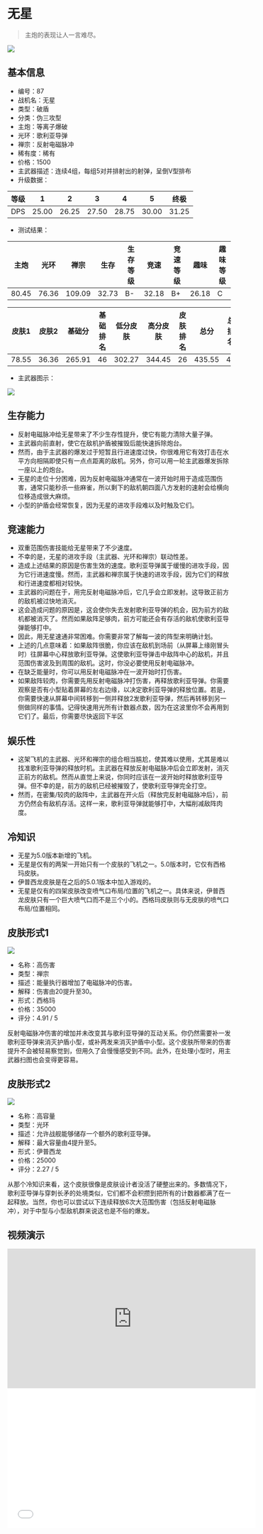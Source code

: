 # 无星

> 主炮的表现让人一言难尽。

<img src="/ships/ship_87.png" style={{zoom:1}}/>

## 基本信息

- 编号：87
- 战机名：无星
- 类型：破盾
- 分类：伪三攻型
- 主炮：等离子爆破
- 光环：歌利亚导弹
- 禅宗：反射电磁脉冲
- 稀有度：稀有
- 价格：1500
- 主武器描述：连续4组，每组5对并排射出的射弹，呈倒V型排布
- 升级数据：

| 等级 | 1 | 2 | 3 | 4 | 5 | 终极 |
|--|--|--|--|--|--|--|
| DPS | 25.00 | 26.25 | 27.50 | 28.75 | 30.00 | 31.25 |

- 测试结果：

| 主炮 | 光环 | 禅宗 | 生存 | 生存等级 | 竞速 | 竞速等级 | 趣味 | 趣味等级 |
|--|--|--|--|--|--|--|--|--|
| 80.45 | 76.36 | 109.09 | 32.73 | B- | 32.18 | B+ | 26.18 | C |

| 皮肤1 | 皮肤2 | 基础分 | 基础排名 | 低分皮肤 | 高分皮肤 | 皮肤排名 | 总分 | 总排名 |
|--|--|--|--|--|--|--|--|--|
| 78.55 | 36.36 | 265.91 | 46 | 302.27 | 344.45 | 26 | 435.55 | 40 |

- 主武器图示：

<img src="/illustration/main_87.gif" style={{zoom:1}}/>

## 生存能力

- 反射电磁脉冲给无星带来了不少生存性提升，使它有能力清除大量子弹。
- 主武器向前直射，使它在敌机护盾被摧毁后能快速拆除炮台。
- 然而，由于主武器的爆发过于短暂且行进速度过快，你很难用它有效打击在水平方向相隔即使只有一点点距离的敌机。另外，你可以用一轮主武器爆发拆除一座以上的炮台。
- 无星的走位十分困难，因为反射电磁脉冲通常在一波开始时用于造成范围伤害，通常只能秒杀一些麻雀，所以剩下的敌机朝四面八方发射的速射会给横向位移造成很大麻烦。
- 小型的护盾会经常恢复，因为无星的进攻手段难以及时触及它们。

## 竞速能力

- 双重范围伤害技能给无星带来了不少速度。
- 不幸的是，无星的进攻手段（主武器、光环和禅宗）联动性差。
- 造成上述结果的原因是伤害生效的速度。歌利亚导弹属于缓慢的进攻手段，因为它行进速度慢。然而，主武器和禅宗属于快速的进攻手段，因为它们的释放和行进速度都相对较快。
- 主武器的问题在于，用完反射电磁脉冲后，它几乎会立即发射。这导致正前方的敌机被过快地消灭。
- 这会造成问题的原因是，这会使你失去发射歌利亚导弹的机会，因为前方的敌机都被消灭了。然而如果敌阵足够肉，前方可能还会有存活的敌机使歌利亚导弹能够打中。
- 因此，用无星速通非常困难。你需要非常了解每一波的阵型来明确计划。
- 上述的几点意味着：如果敌阵很脆，你应该在敌机到场前（从屏幕上缘刚冒头时）往屏幕中心释放歌利亚导弹。这使歌利亚导弹击中敌阵中心的敌机，并且范围伤害波及到周围的敌机。这时，你没必要使用反射电磁脉冲。
- 在缺乏能量时，你可以用反射电磁脉冲在一波开始时打伤害。
- 如果敌阵较肉，你需要先用反射电磁脉冲打伤害，再释放歌利亚导弹。你需要观察是否有小型贴着屏幕的左右边缘，以决定歌利亚导弹的释放位置。若是，你需要快速从屏幕中间转移到一侧并释放2发歌利亚导弹，然后再转移到另一侧做同样的事情。记得快速用光所有计数器点数，因为在这波里你不会再用到它们了。最后，你需要尽快返回下半区

## 娱乐性

- 这架飞机的主武器、光环和禅宗的组合相当尴尬，使其难以使用，尤其是难以找准歌利亚导弹的释放时机。主武器在释放反射电磁脉冲后会立即发射，消灭正前方的敌机。然而从直觉上来说，你同时应该在一波开始时释放歌利亚导弹。但不幸的是，前方的敌机已经被摧毁了，使歌利亚导弹完全打空。
- 然而，在密集/较肉的敌阵中，主武器在开火后（释放完反射电磁脉冲后），前方仍然会有敌机存活。这样一来，歌利亚导弹就能够打中，大幅削减敌阵肉度。

## 冷知识

- 无星为5.0版本新增的飞机。
- 无星是仅有的两架一开始只有一个皮肤的飞机之一。5.0版本时，它仅有西格玛皮肤。
- 伊普西龙皮肤是在之后的5.0.1版本中加入游戏的。
- 无星是仅有的四架皮肤改变喷气口布局/位置的飞机之一。具体来说，伊普西龙皮肤只有一个巨大喷气口而不是三个小的。西格玛皮肤则与无皮肤的喷气口布局/位置相同。

## 皮肤形式1

<img src="/ships/ship_87_apex_1.png" style={{zoom:1}}/>

- 名称：高伤害
- 类型：禅宗
- 描述：能量执行器增加了电磁脉冲的伤害。
- 解释：伤害由20提升至30。
- 形式：西格玛
- 价格：35000
- 评分：4.91 / 5

反射电磁脉冲伤害的增加并未改变其与歌利亚导弹的互动关系。你仍然需要补一发歌利亚导弹来消灭护盾小型，或补两发来消灭护盾中小型。这个皮肤所带来的伤害提升不会被轻易察觉到，但用久了会慢慢感受到不同。此外，在处理小型时，用主武器扫图也会变得更容易。

## 皮肤形式2

<img src="/ships/ship_87_apex_2.png" style={{zoom:1}}/>

- 名称：高容量
- 类型：光环
- 描述：允许战舰能够储存一个额外的歌利亚导弹。
- 解释：最大容量由4提升至5。
- 形式：伊普西龙
- 价格：25000
- 评分：2.27 / 5

从那个冷知识来看，这个皮肤很像是皮肤设计者没活了硬整出来的。多数情况下，歌利亚导弹与穿刺长矛的处境类似，它们都不会积攒到把所有的计数器都满了在一起释放。当然，你也可以尝试以下连续释放6次大范围伤害（包括反射电磁脉冲），对于中型与小型敌机群来说这也是不俗的爆发。

## 视频演示

<iframe width="560" height="315" src="https://www.youtube.com/embed/f6iBqe_ISjI?si=DaWOooqVwDT2NV8x" title="YouTube video player" frameborder="0" allow="accelerometer; autoplay; clipboard-write; encrypted-media; gyroscope; picture-in-picture; web-share" referrerpolicy="strict-origin-when-cross-origin" allowfullscreen></iframe>

<br/>

<iframe width="560" height="315" src="//player.bilibili.com/player.html?aid=395861578&bvid=BV1jo4y1B786&cid=1049425966&p=1&autoplay=false" scrolling="no" border="0" frameborder="no" allow="accelerometer; autoplay; clipboard-write; encrypted-media; gyroscope; picture-in-picture; web-share" framespacing="0" allowfullscreen="true"> </iframe>
